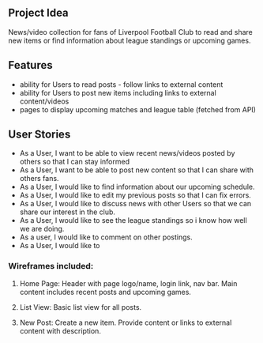 ## Project Idea

News/video collection for fans of Liverpool Football Club to read and share new items or find information about league standings or upcoming games.

## Features

* ability for Users to read posts - follow links to external content
* ability for Users to post new items including links to external content/videos
* pages to display upcoming matches and league table (fetched from API)

## User Stories

* As a User, I want to be able to view recent news/videos posted by others so that I can stay informed
* As a User, I want to be able to post new content so that I can share with others fans.
* As a User, I would like to find information about our upcoming schedule.
* As a User, I would like to edit my previous posts so that I can fix errors.
* As a User, I would like to discuss news with other Users so that we can share our interest in the club.
* As a User, I would like to see the league standings so i know how well we are doing.
* As a user, I would like to comment on other postings.
* As a User, I would like to

### Wireframes included:

1.  Home Page: Header with page logo/name, login link, nav bar. Main content includes recent posts and upcoming games.

2.  List View: Basic list view for all posts.

3.  New Post: Create a new item. Provide content or links to external content with description.
